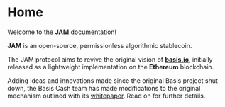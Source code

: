 # Home

Welcome to the **JAM** documentation!

**JAM** is an open-source, permissionless algorithmic stablecoin.

The JAM protocol aims to revive the original vision of [**basis.io**](https://basis.io/), initially released as a lightweight implementation on the **Ethereum** blockchain.

Adding ideas and innovations made since the original Basis project shut down, the Basis Cash team has made modifications to the original mechanism outlined with its [whitepaper](http://basis.io/basis_whitepaper_en.pdf). Read on for further details.

